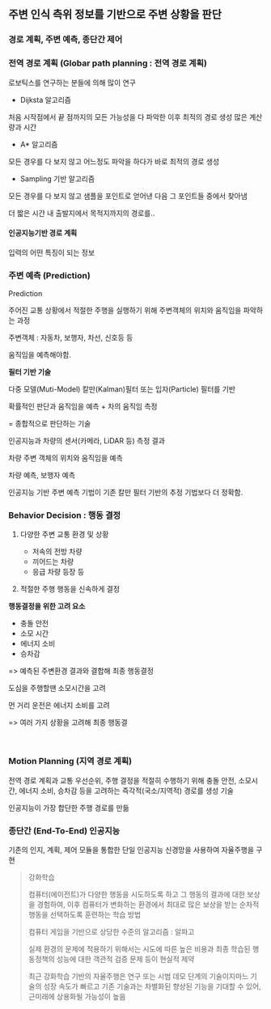 ## 주변 인식 측위 정보를 기반으로 주변 상황을 판단

### 경로 계획, 주변 예측, 종단간 제어

### 전역 경로 계획 (Globar path planning : 전역 경로 계획)

로보틱스를 연구하는 분들에 의해 많이 연구

- Dijksta 알고리즘
    
처음 시작점에서 끝 점까지의 모든 가능성을 다 파악한 이후 최적의 경로 생성
    많은 계산량과 시간

- A* 알고리즘 

모든 경우를 다 보지 않고 어느정도 파악을 하다가 바로 최적의 경로 생성

- Sampling 기반 알고리즘

모든 경우를 다 보지 않고 샘플을 포인트로 얻어낸 다음 그 포인트들 중에서 찾아냄

더 짧은 시간 내 출발지에서 목적지까지의 경로를..

#### 인공지능기반 경로 계획

입력의 어떤 특징이 되는 정보

### 주변 예측 (Prediction)

Prediction

주어진 교통 상황에서 적절한 주행을 실행하기 위해 주변객체의 위치와 움직임을 파악하는 과정

주변객체 : 자동차, 보행자, 차선, 신호등 등

움직임을 예측해야함.

__필터 기반 기술__

다중 모델(Muti-Model) 칼만(Kalman)필터 또는 입자(Particle) 필터를 기반

확률적인 판단과 움직임을 예측 + 차의 움직임 측정

= 종합적으로 판단하는 기술

인공지능과 차량의 센서(카메라, LiDAR 등) 측정 결과

차량 주변 객체의 위치와 움직임을 예측

차량 예측, 보행자 예측

인공지능 기반 주변 예측 기법이 기존 칼만 필터 기반의 추정 기법보다 더 정확함.

### Behavior Decision : 행동 결정

1. 다양한 주변 교통 환경 및 상황 
    - 저속의 전방 차량
    - 끼어드는 차량
    - 응급 차량 등장 등
    

2. 적절한 주행 행동을 신속하게 결정

__행동결정을 위한 고려 요소__

- 충돌 안전
- 소모 시간
- 에너지 소비
- 승차감

=> 예측된 주변환경 결과와 결합해 최종 행동결정

도심을 주행할땐 소모시간을 고려

먼 거리 운전은 에너지 소비를 고려

=> 여러 가지 상황을 고려해 최종 행동결

<br>

### Motion Planning (지역 경로 계획)

전역 경로 계획과 교통 우선순위, 주행 결정을 적절히 수행하기 위해 충돌 안전, 소모시간,
에너지 소비, 승차감 등을 고려하는 즉각적(국소/지역적) 경로를 생성 기술

인공지능이 가장 합단한 주행 경로를 만듦

### 종단간 (End-To-End) 인공지능

기존의 인지, 계획, 제어 모듈을 통합한 단일 인공지능 신경망을 사용하여 자율주행을 구현


> 강화학습
>
> 컴퓨터(에이전트)가 다양한 행동을 시도하도록 하고 그 행동의 결과에 대한 보상을 경험하여,
> 이후 컴퓨터가 변화하는 환경에서 최대로 많은 보상을 받는
> 순차적 행동을 선택하도록 훈련하는 학습 방법
>
> 컴퓨터 게임을 기반으로 상당한 수준의 알고리즘 : 알파고
>
> 실제 환경의 문제에 적용하기 위해서는 시도에 따른 높은 비용과 최종 학습된
> 행동정책의 성능에 대한 객관적 검증 문제 등이 현실적 제약
>
> 최근 강화학습 기반의 자율주행은 연구 또는 시범 데모 단계의 기술이지마느
> 기술의 성장 속도가 빠르고 기존 기술과는 차별화된 향상된 기능을 기대할 수 있어,
> 근미래에 상용화될 가능성이 높음
